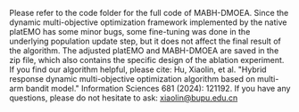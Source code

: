 Please refer to the code folder for the full code of MABH-DMOEA. Since the dynamic multi-objective optimization framework implemented by the native platEMO has some minor bugs, some fine-tuning was done in the underlying population update step, but it does not affect the final result of the algorithm. The adjusted platEMO and MABH-DMOEA are saved in the zip file, which also contains the specific design of the ablation experiment.
If you find our algorithm helpful, please cite:
Hu, Xiaolin, et al. "Hybrid response dynamic multi-objective optimization algorithm based on multi-arm bandit model." Information Sciences 681 (2024): 121192.
If you have any questions, please do not hesitate to ask: xiaolin@bupu.edu.cn
